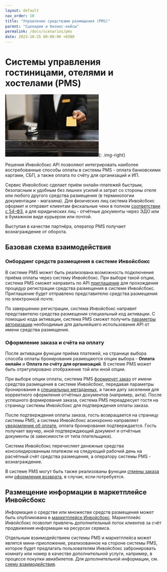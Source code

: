 ```yaml
---
layout: default
nav_order: 10
title: "Управление средствами размещения (PMS)"
parent: "Сценарии и бизнес-кейсы"
permalink: /docs/scenarios/pms
date: 2023-10-25 00:00:00 +0300
---
```


# Cистемы управления гостиницами, отелями и хостелами (PMS)

![1С Битрикс](/assets/images/scenarios/pms-hotel.jpg){: .img-right}

Решения Инвойсбокс API позволяют интегрировать наиболее востребованные способы оплаты
в системы PMS - оплата банковскими картами, СБП, а также оплата по счёту для организаций и ИП.

Сервис Инвойсбокс сделает приём онлайн-платежей быстрым, безопасным и удобным без лишних усилий
и затрат со стороны отеля или любого другого средства размещения (в терминологии документации - магазина).
Для физических лиц система Инвойсбокс оформит и отправит клиентам фискальные чеки в полном
[соответствии с 54-ФЗ](/docs/merchant/fz54/), а для юридических лиц - отчётные документы через
ЭДО или в бумажном виде курьером или почтой.

Выступая в качестве партнёра, оператор PMS получает вознаграждение от оборота.

## Базовая схема взаимодействия

### Онбординг средств размещения в системе Инвойсбокс

В системе PMS может быть реализована возможность подключения приёма оплаты через систему Инвойсбокс.
При выборе такой опции, система PMS сможет направить по API [приглашение](/docs/partner/integration/invite/)
для прохождения процедур регистрации средства размещения в системе Инвойсбокс. Приглашение будет отправлено
представителю средства размещения по электронной почте.

По завершению регистрации, система Инвойсбокс направит представителю средства размещения специальный
код активации. С помощью кода активации, система PMS сможет получить [параметры авторизации](/docs/partner/integration/activation/)
необходимые для дальнейшего использования API от имени средства размещения.

### Оформление заказа и счёта на оплату

После активации функции приёма платежей, на странице выбора способа оплаты бронирования размещаются
опции выбора - **Оплата онлайн** и **Оплата по счёту для организаций**. В системе PMS может быть отрегулировано
отображение той или иной опции.

При выборе опции оплаты, система PMS [формирует заказ](/docs/merchant/order/create/) от имени средства размещения
в системе Инвойсбокс, передавая параметры бронирования в [специальных метаданных](/docs/merchant/order/metadata/),
а также дату заселения для корректного оформления отчётных документов (например, акта). После успешного формирования
заказа, система PMS переадресует гостя на страницу системы Инвойсбокс для подтверждения оплаты заказа.

После подтверждения оплаты заказа, гость возвращается на страницу системы PMS, а система Инвойсбокс
асинхронно направляет [уведомление об оплате](/docs/merchant/notification), оплата бронирования подтверждается.
Гость получает ваучер, иной подтверждающий документ и отчётные документы (в зависимости от типа плательщика).

Система Инвойсбокс перечисляет денежные средства консолидированным платежом на следующий рабочий день на
расчётный счёт средства размещения, а оператору системы PMS - вознаграждение.

В системе PMS могут быть также реализованы функции [отмены заказа](/docs/merchant/order/delete/) или
[оформления возврата](/docs/merchant/refund), в случае, если потребуется.

## Размещение информации в маркетплейсе Инвойсбокс

Информация о средстве или множестве средств размещения может быть опубликована в [маркетплейсе Инвойсбокс](/docs/marketplace).
Маркетплейс Инвойсбокс позволит привлечь дополнительный поток клиентов за счёт продвижения информации на ресурсах сервиса.

Отдельным взаимодействием системы PMS и маркетплейса может являтся мини-приоложение, реализованное на стороне системы PMS,
которое будет предлагать пользователям Инвойсбокс забронировать комнату или номер в качестве дополнительной услуги, например,
в процессе покупки авиабилетов. Для дополнительной информации, см. [схему взаимодействия](/docs/marketplace/schema/).
